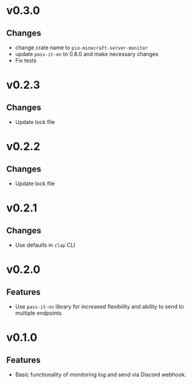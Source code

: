 # v0.3.0
## Changes
- change crate name to `pio-minecraft-server-monitor`
- update `pass-it-on` to 0.8.0 and make necessary changes
- Fix tests

# v0.2.3
## Changes
- Update lock file

# v0.2.2
## Changes
- Update lock file

# v0.2.1
## Changes
- Use defaults in `clap` CLI

# v0.2.0
## Features
- Use `pass-it-on` library for increased flexibility and ability to send to multiple endpoints 

# v0.1.0
## Features
- Basic functionality of monitoring log and send via Discord webhook.
